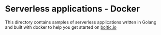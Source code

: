 # Serverless applications - Docker

This directory contains samples of serverless applications written in Golang and built with docker to help you get started on [boltic.io](https://www/boltic.io)
